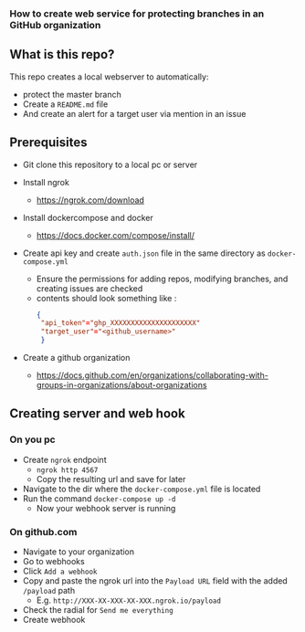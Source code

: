 ### How to create web service for protecting branches in an GitHub organization

## What is this repo?
This repo creates a local webserver to automatically:
- protect the master branch
- Create a `README.md` file
- And create an alert for a target user via mention in an issue

## Prerequisites
- Git clone this repository to a local pc or server
- Install ngrok
  - https://ngrok.com/download

- Install dockercompose and docker
  - https://docs.docker.com/compose/install/
- Create api key and create `auth.json` file in the same directory  as  `docker-compose.yml`
  - Ensure the permissions for adding repos, modifying branches, and creating issues are checked
  - contents should look something like :
     ```json
     {
      "api_token"="ghp_XXXXXXXXXXXXXXXXXXXXX"
      "target_user"="<github_username>"
      }

    ```

- Create a github organization
  - https://docs.github.com/en/organizations/collaborating-with-groups-in-organizations/about-organizations
## Creating server and web hook

### On you pc

- Create `ngrok` endpoint
  - `ngrok http 4567`
  - Copy the resulting url and save for later
- Navigate to the dir where the `docker-compose.yml` file is located
- Run the command `docker-compose up -d`
  - Now your webhook server is running

### On github.com

- Navigate to your organization
- Go to webhooks
- Click `Add a webhook`
- Copy and paste the ngrok url into the `Payload URL` field with the added `/payload` path
  - E.g. `http://XXX-XX-XXX-XX-XXX.ngrok.io/payload`
- Check the radial for `Send me everything`
- Create webhook

